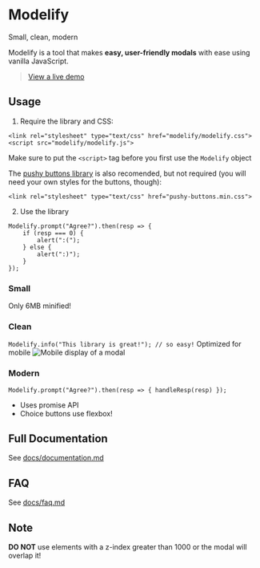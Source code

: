 # Modelify
Small, clean, modern

Modelify is a tool that makes **easy, user-friendly modals** with ease using vanilla JavaScript.

> [View a live demo](https://92eli.github.io/modelify/demo.html)

## Usage
1. Require the library and CSS:
```
<link rel="stylesheet" type="text/css" href="modelify/modelify.css">
<script src="modelify/modelify.js">
```
Make sure to put the `<script>` tag before you first use the `Modelify` object

The [pushy buttons library](https://github.com/iRaul/pushy-buttons) is also recomended, but not required (you will need your own styles for the buttons, though):
```
<link rel="stylesheet" type="text/css" href="pushy-buttons.min.css">
```
2. Use the library
```Modelify.info("This library is great!");
Modelify.prompt("Agree?").then(resp => {
    if (resp === 0) {
        alert(":(");
    } else {
        alert(":)");
    }
});
```
### Small
Only 6MB minified!
### Clean
```Modelify.info("This library is great!"); // so easy!```
Optimized for mobile
![Mobile display of a modal](screenshot.png)
### Modern
`Modelify.prompt("Agree?").then(resp => { handleResp(resp) });`
- Uses promise API
- Choice buttons use flexbox!

## Full Documentation
See [docs/documentation.md](https://github.com/92Eli/modelify/blob/master/docs/documentation.md)

## FAQ
See [docs/faq.md](https://github.com/92Eli/modelify/blob/master/docs/faq.md)

## Note
**DO NOT** use elements with a z-index greater than 1000 or the modal will overlap it!

